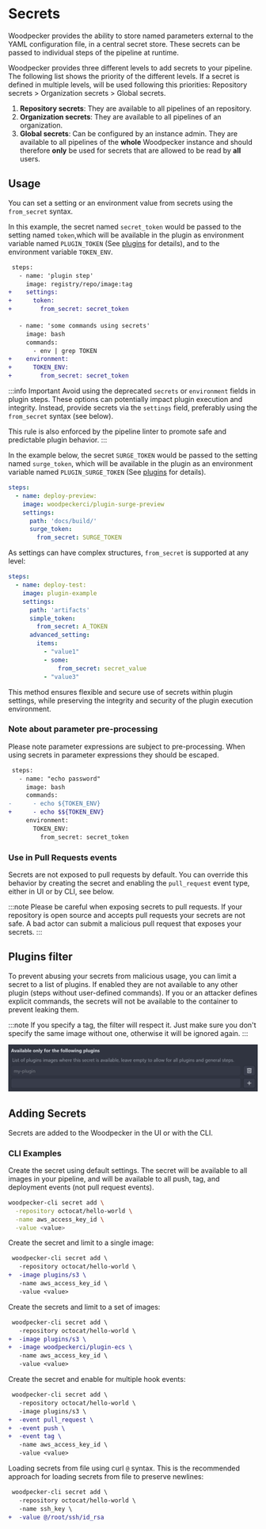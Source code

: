 # Secrets

Woodpecker provides the ability to store named parameters external to the YAML configuration file, in a central secret store. These secrets can be passed to individual steps of the pipeline at runtime.

Woodpecker provides three different levels to add secrets to your pipeline. The following list shows the priority of the different levels. If a secret is defined in multiple levels, will be used following this priorities: Repository secrets > Organization secrets > Global secrets.

1. **Repository secrets**: They are available to all pipelines of an repository.
2. **Organization secrets**: They are available to all pipelines of an organization.
3. **Global secrets**: Can be configured by an instance admin.
   They are available to all pipelines of the **whole** Woodpecker instance and should therefore **only** be used for secrets that are allowed to be read by **all** users.

## Usage

You can set a setting or an environment value from secrets using the `from_secret` syntax.

In this example, the secret named `secret_token` would be passed to the setting named `token`,which will be available in the plugin as environment variable named `PLUGIN_TOKEN` (See [plugins](./51-plugins/20-creating-plugins.md#settings) for details), and to the environment variable `TOKEN_ENV`.

```diff
 steps:
   - name: 'plugin step'
     image: registry/repo/image:tag
+    settings:
+      token:
+        from_secret: secret_token

   - name: 'some commands using secrets'
     image: bash
     commands:
       - env | grep TOKEN
+    environment:
+      TOKEN_ENV:
+        from_secret: secret_token
```

:::info Important
Avoid using the deprecated `secrets` or `environment` fields in plugin steps.
These options can potentially impact plugin execution and integrity.
Instead, provide secrets via the `settings` field, preferably using the `from_secret` syntax (see below).

This rule is also enforced by the pipeline linter to promote safe and predictable plugin behavior.
:::

In the example below, the secret `SURGE_TOKEN` would be passed to the setting named `surge_token`, which will be available in the plugin as an environment variable named `PLUGIN_SURGE_TOKEN` (See [plugins](./51-plugins/20-creating-plugins.md#settings) for details).

```yaml
steps:
  - name: deploy-preview:
    image: woodpeckerci/plugin-surge-preview
    settings:
      path: 'docs/build/'
      surge_token:
        from_secret: SURGE_TOKEN
```

As settings can have complex structures, `from_secret` is supported at any level:

```yaml
steps:
  - name: deploy-test:
    image: plugin-example
    settings:
      path: 'artifacts'
      simple_token:
        from_secret: A_TOKEN
      advanced_setting:
        items:
          - "value1"
          - some:
              from_secret: secret_value
          - "value3"
```

This method ensures flexible and secure use of secrets within plugin settings, while preserving the integrity and security of the plugin execution environment.

### Note about parameter pre-processing

Please note parameter expressions are subject to pre-processing. When using secrets in parameter expressions they should be escaped.

```diff
 steps:
   - name: "echo password"
     image: bash
     commands:
-      - echo ${TOKEN_ENV}
+      - echo $${TOKEN_ENV}
     environment:
       TOKEN_ENV:
         from_secret: secret_token
```

### Use in Pull Requests events

Secrets are not exposed to pull requests by default. You can override this behavior by creating the secret and enabling the `pull_request` event type, either in UI or by CLI, see below.

:::note
Please be careful when exposing secrets to pull requests. If your repository is open source and accepts pull requests your secrets are not safe. A bad actor can submit a malicious pull request that exposes your secrets.
:::

## Plugins filter

To prevent abusing your secrets from malicious usage, you can limit a secret to a list of plugins. If enabled they are not available to any other plugin (steps without user-defined commands). If you or an attacker defines explicit commands, the secrets will not be available to the container to prevent leaking them.

:::note
If you specify a tag, the filter will respect it.
Just make sure you don't specify the same image without one, otherwise it will be ignored again.
:::

![plugins filter](./secrets-plugins-filter.png)

## Adding Secrets

Secrets are added to the Woodpecker in the UI or with the CLI.

### CLI Examples

Create the secret using default settings. The secret will be available to all images in your pipeline, and will be available to all push, tag, and deployment events (not pull request events).

```bash
woodpecker-cli secret add \
  -repository octocat/hello-world \
  -name aws_access_key_id \
  -value <value>
```

Create the secret and limit to a single image:

```diff
 woodpecker-cli secret add \
   -repository octocat/hello-world \
+  -image plugins/s3 \
   -name aws_access_key_id \
   -value <value>
```

Create the secrets and limit to a set of images:

```diff
 woodpecker-cli secret add \
   -repository octocat/hello-world \
+  -image plugins/s3 \
+  -image woodpeckerci/plugin-ecs \
   -name aws_access_key_id \
   -value <value>
```

Create the secret and enable for multiple hook events:

```diff
 woodpecker-cli secret add \
   -repository octocat/hello-world \
   -image plugins/s3 \
+  -event pull_request \
+  -event push \
+  -event tag \
   -name aws_access_key_id \
   -value <value>
```

Loading secrets from file using curl `@` syntax. This is the recommended approach for loading secrets from file to preserve newlines:

```diff
 woodpecker-cli secret add \
   -repository octocat/hello-world \
   -name ssh_key \
+  -value @/root/ssh/id_rsa
```
